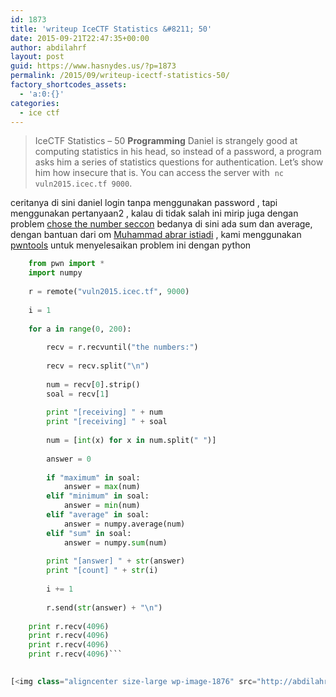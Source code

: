 ```yaml
---
id: 1873
title: 'writeup IceCTF Statistics &#8211; 50'
date: 2015-09-21T22:47:35+00:00
author: abdilahrf
layout: post
guid: https://www.hasnydes.us/?p=1873
permalink: /2015/09/writeup-icectf-statistics-50/
factory_shortcodes_assets:
  - 'a:0:{}'
categories:
  - ice ctf
---
```


> IceCTF Statistics &#8211; 50
>   **Programming**
>   Daniel is strangely good at computing statistics in his head, so instead of a password, a program asks him a series of statistics questions for authentication. Let&#8217;s show him how insecure that is. You can access the server with  <code>nc vuln2015.icec.tf 9000</code>.

  ceritanya di sini daniel login tanpa menggunakan password , tapi menggunakan pertanyaan2 , kalau di tidak salah ini mirip juga dengan problem <a href="https://github.com/ctfs/write-ups-2014/tree/master/seccon-ctf-2014/choose-the-number">chose the number seccon</a> bedanya di sini ada sum dan average, dengan bantuan dari om <a href="https://www.facebook.com/muhammad.abrari?fref=ts">Muhammad abrar istiadi</a> , kami menggunakan <a href="https://github.com/Gallopsled/pwntools">pwntools</a> untuk menyelesaikan problem ini dengan python


    
```python 
    from pwn import *
    import numpy
    
    r = remote("vuln2015.icec.tf", 9000)
    
    i = 1
    
    for a in range(0, 200):
    
        recv = r.recvuntil("the numbers:")
    
        recv = recv.split("\n")
    
        num = recv[0].strip()
        soal = recv[1]
    
        print "[receiving] " + num
        print "[receiving] " + soal
    
        num = [int(x) for x in num.split(" ")]
    
        answer = 0
    
        if "maximum" in soal:
            answer = max(num)
        elif "minimum" in soal:
            answer = min(num)
        elif "average" in soal:
            answer = numpy.average(num)
        elif "sum" in soal:
            answer = numpy.sum(num)
    
        print "[answer] " + str(answer)
        print "[count] " + str(i)
    
        i += 1
    
        r.send(str(answer) + "\n")
    
    print r.recv(4096)
    print r.recv(4096)
    print r.recv(4096)
    print r.recv(4096)```
    

[<img class="aligncenter size-large wp-image-1876" src="http://abdilahrf.github.io/images/2015/09/statistic-1024x576.png" alt="statistic" width="1024" height="576" />](http://abdilahrf.github.io/images/2015/09/statistic.png)
